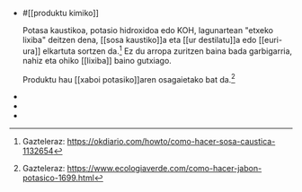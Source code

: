 - #[[produktu kimiko]]
  
  Potasa kaustikoa, potasio hidroxidoa edo KOH, lagunartean "etxeko lixiba" deitzen dena, [[sosa kaustiko]]a eta [[ur destilatu]]a edo [[euri-ura]] elkartuta sortzen da.[^1]
  Ez du arropa zuritzen baina bada garbigarria, nahiz eta ohiko [[lixiba]] baino gutxiago.
  
  Produktu hau [[xaboi potasiko]]aren osagaietako bat da.[^2]
-
- [^1]: Gazteleraz: https://okdiario.com/howto/como-hacer-sosa-caustica-1132654
- [^2]: Gazteleraz: https://www.ecologiaverde.com/como-hacer-jabon-potasico-1699.html